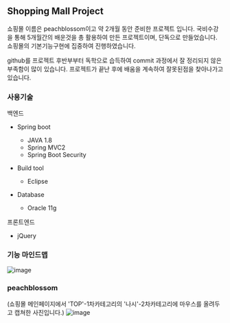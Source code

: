 ## Shopping Mall Project
쇼핑몰 이름은 peachblossom이고 약 2개월 동안 준비한 프로젝트 입니다.
국비수강을 통해 5개월간의 배운것을 총 활용하여 만든 프로젝트이며, 단독으로 만들었습니다.
쇼핑몰의 기본기능구현에 집중하여 진행하였습니다.

github를 프로젝트 후반부부터 독학으로 습득하여 commit 과정에서 잘 정리되지 않은 부족함이 많이 있습니다.
프로젝트가 끝난 후에 배움을 계속하여 잘못된점을 찾아나가고 있습니다.

### 사용기술
백엔드

  * Spring boot
    * JAVA 1.8
    * Spring MVC2
    * Spring Boot Security

  * Build tool
    * Eclipse

  * Database
    * Oracle 11g

프론트엔드
  * jQuery

### 기능 마인드맵
![image](https://user-images.githubusercontent.com/93815447/167597270-8c866162-e40b-4a7a-bce5-7cfb25fd5135.png)

### peachblossom
(쇼핑몰 메인페이지에서 'TOP'-1차카테고리의 '나시'-2차카테고리에 마우스를 올려두고 캡쳐한 사진입니다.)
![image](https://user-images.githubusercontent.com/93815447/167556614-eba61718-af50-402c-932c-234b1caa41f7.png)

